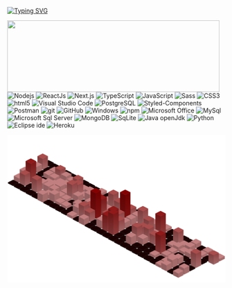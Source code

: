 [![Typing SVG](https://readme-typing-svg.demolab.com?font=Fira+Code&weight=500&size=30&pause=1000&color=850000&background=FFFFFF00&center=true&width=435&lines=Hello%2C+Friends!;Welcome+to+my+Github)](https://git.io/typing-svg)

<p>
  <img align="left" width="490" height="165" src="https://streak-stats.demolab.com?user=Siqm&theme=transparent&hide_border=true&date_format=j%20M%5B%20Y%5D&ring=FFDB89&fire=850000&stroke=FFDB89&sideNums=FFDB89&dates=FFDB89&currStreakLabel=850000&currStreakNum=FFDB89&sideLabels=850000&background=111111"/>
 
 <!-- Badges -->
 <p>
  <img alt="Nodejs" src="https://img.shields.io/badge/  -NodeJs-43853d?style=flat-square&logo=Node.js&logoColor=white" />
  <img alt="ReactJs" src="https://img.shields.io/badge/-ReactJs-45b8d8?style=flat-square&logo=react&logoColor=white"/>
  <img alt="Next.js" src="https://img.shields.io/badge/Next.js-000000?style=flat-square&logo=Next.js&logoColor=white"/>
  <img alt="TypeScript" src="https://img.shields.io/badge/-TypeScript-007ACC?style=flat-square&logo=typescript&logoColor=white" />
  <img alt="JavaScript" src="https://img.shields.io/badge/-JavaScript-F0DB4F?style=flat-square&logo=JavaScript&logoColor=323330" />
  <img alt="Sass" src="https://img.shields.io/badge/-Sass-CC6699?style=flat-square&logo=sass&logoColor=white" />
  <img alt="CSS3" src="https://img.shields.io/badge/-CSS3-264de4?style=flat-square&logo=CSS3&logoColor=white"/>
  <img alt="html5" src="https://img.shields.io/badge/-HTML5-E34F26?style=flat-square&logo=html5&logoColor=white" />
  <img alt="Visual Studio Code" src="https://img.shields.io/badge/Visual%20Studio%20Code-0078d7?style=flat-square&logo=visual-studio-code&logoColor=white"/>
  <img alt="PostgreSQL" src="https://img.shields.io/badge/-PostgreSQL-4169E1?style=flat-square&logo=PostgreSQL&logoColor=white"/>
  <img alt="Styled-Components" src="https://img.shields.io/badge/-Styled--Components-DB7093?style=flat-square&logo=styled-components&logoColor=white"/>
  <img alt="Postman" src="https://img.shields.io/badge/-Postman-EF5B25?style=flat-square&logo=Postman&logoColor=white"/>
  <img alt="git" src="https://img.shields.io/badge/-Git-F05032?style=flat-square&logo=git&logoColor=white" />
  <img alt="GitHub" src="https://img.shields.io/badge/-GitHub-181717?style=flat-square&logo=GitHub&logoColor=white"/>
  <img alt="Windows" src="https://img.shields.io/badge/-Windows-0078D6?style=flat-square&logo=Windows&logoColor=white"/>
  <img alt="npm" src="https://img.shields.io/badge/-NPM-CB3837?style=flat-square&logo=npm&logoColor=white" />
  <img alt="Microsoft Office" src="https://img.shields.io/badge/-Microsoft%20Office-D83B01?style=flat-square&logo=Microsoft%20Office&logoColor=white"/>
  <img alt="MySql" src="https://img.shields.io/badge/-MySQL-4479A1?style=flat-square&logo=MySQL&logoColor=white"/>
  <img alt="Microsoft Sql Server" src="https://img.shields.io/badge/Microsoft%20SQL%20Server-CC2927?style=flat-square&logo=Microsoft%20SQL%20Server&logoColor=white"/>
  <img alt="MongoDB" src="https://img.shields.io/badge/-MongoDB-13aa52?style=flat-square&logo=mongodb&logoColor=white" />
  <img alt="SqLite" src="https://img.shields.io/badge/-SQlite-003B57?style=flat-square&logo=SQlite&logoColor=white"/>
  <img alt="Java openJdk" src="https://img.shields.io/badge/-Java-f89820?style=flat-square&logo=openjdk&logoColor=5382A1"/>
  <img alt="Python" src="https://img.shields.io/badge/-Python-3776AB?style=flat-square&logo=Python&logoColor=white"/>
  <img alt="Eclipse ide" src="https://img.shields.io/badge/-Eclipse%20IDE-2C2255?style=flat-square&logo=Eclipse%20IDE&logoColor=white"/>
  <img alt="Heroku" src="https://img.shields.io/badge/-Heroku-430098?style=flat-square&logo=heroku&logoColor=white" />
</p>

<div align="center">
  <img src="ContributionChart.svg"/>
</div>

  
<!--  <img height="180em" src="https://streak-stats.demolab.com?user=Siqm&theme=transparent&hide_border=true&date_format=j%20M%5B%20Y%5D&ring=FFDB89&fire=850000&stroke=FFDB89&sideNums=FFDB89&dates=FFDB89&currStreakLabel=850000&currStreakNum=FFDB89&sideLabels=850000&background=111111">  -->

